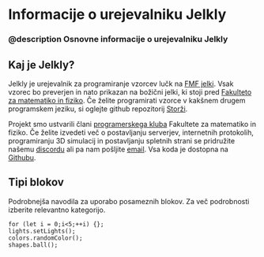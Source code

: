 # Informacije o urejevalniku Jelkly

### @description Osnovne informacije o urejevalniku Jelkly

## Kaj je Jelkly?


Jelkly je urejevalnik za programiranje vzorcev lučk na [FMF jelki](https://jelka.fmf.uni-lj.si). Vsak vzorec bo preverjen in nato prikazan na božični jelki, ki stoji pred [Fakulteto za matematiko in fiziko](https://www.fmf.uni-lj.si/sl/). Če želite programirati vzorce v kakšnem drugem programskem jeziku, si oglejte github repozitorij [Storži](https://github.com/Jelka-FMF/Storzi).

Projekt smo ustvarili člani [programerskega kluba](https://programerski-klub-fmf.github.io/) Fakultete za matematiko in fiziko. Če želite izvedeti več o postavljanju serverjev, internetnih protokolih, programiranju 3D simulacij in postavljanju spletnih strani se pridružite našemu [discordu](https://discord.gg/E9jtSSVY) ali pa nam pošljite [email](mailto:katja.bercic@fmf.uni-lj.si). Vsa koda je dostopna na [Githubu](https://github.com/Jelka-FMF).


## Tipi blokov
Podrobnejša navodila za uporabo posameznih blokov. Za več podrobnosti izberite relevantno kategorijo.
```namespaces
for (let i = 0;i<5;++i) {};
lights.setLights();
colors.randomColor();
shapes.ball();
```


